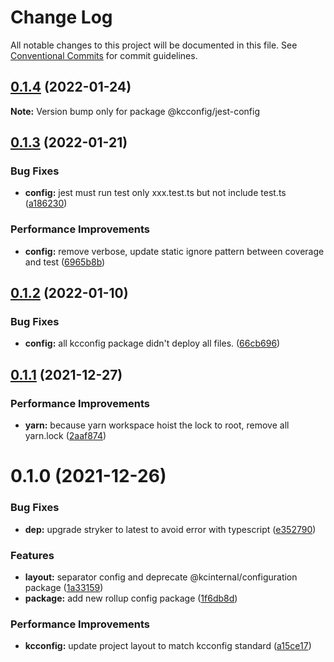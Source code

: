 # Change Log

All notable changes to this project will be documented in this file.
See [Conventional Commits](https://conventionalcommits.org) for commit guidelines.

## [0.1.4](https://github.com/kamontat/kcutils/compare/@kcconfig/jest-config@0.1.3...@kcconfig/jest-config@0.1.4) (2022-01-24)

**Note:** Version bump only for package @kcconfig/jest-config





## [0.1.3](https://github.com/kamontat/kcutils/compare/@kcconfig/jest-config@0.1.2...@kcconfig/jest-config@0.1.3) (2022-01-21)


### Bug Fixes

* **config:** jest must run test only xxx.test.ts but not include test.ts ([a186230](https://github.com/kamontat/kcutils/commit/a186230d837c6524e76691fa2784ffdc6351532f))


### Performance Improvements

* **config:** remove verbose, update static ignore pattern between coverage and test ([6965b8b](https://github.com/kamontat/kcutils/commit/6965b8b6a822f541825337d12613dff4d2fe1a2a))





## [0.1.2](https://github.com/kamontat/kcutils/compare/@kcconfig/jest-config@0.1.1...@kcconfig/jest-config@0.1.2) (2022-01-10)


### Bug Fixes

* **config:** all kcconfig package didn't deploy all files. ([66cb696](https://github.com/kamontat/kcutils/commit/66cb6968b0ad2917b53477dd5f9fec3fba97a5ff))





## [0.1.1](https://github.com/kamontat/kcutils/compare/@kcconfig/jest-config@0.1.0...@kcconfig/jest-config@0.1.1) (2021-12-27)


### Performance Improvements

* **yarn:** because yarn workspace hoist the lock to root, remove all yarn.lock ([2aaf874](https://github.com/kamontat/kcutils/commit/2aaf87404c68f6b7f1ad8deb5984b5e00ba6085e))





# 0.1.0 (2021-12-26)


### Bug Fixes

* **dep:** upgrade stryker to latest to avoid error with typescript ([e352790](https://github.com/kamontat/kcutils/commit/e352790cccfdeeab8922ef9a9f899b91c6c657d7))


### Features

* **layout:** separator config and deprecate @kcinternal/configuration package ([1a33159](https://github.com/kamontat/kcutils/commit/1a3315969554ef2ee0c97734bfd7557fadc48ded))
* **package:** add new rollup config package ([1f6db8d](https://github.com/kamontat/kcutils/commit/1f6db8d228d6a4d8c6154754ac11386fdc34ad1f))


### Performance Improvements

* **kcconfig:** update project layout to match kcconfig standard ([a15ce17](https://github.com/kamontat/kcutils/commit/a15ce17b2e93d10ecb9c883a897f2e305893ef58))
